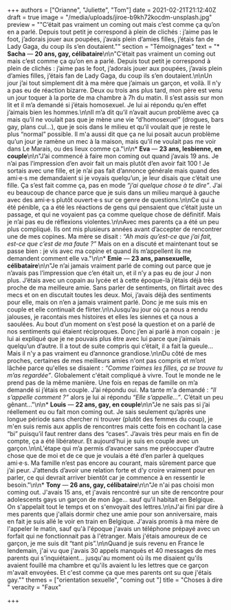 +++
authors = ["Orianne", "Juliette", "Tom"]
date = 2021-02-21T21:12:40Z
draft = true
image = "/media/uploads/jiroe-b9kh72kocdm-unsplash.jpg"
preview = "\"C’était pas vraiment un coming out mais c’est comme ça qu’on en a parlé. Depuis tout petit je correspond à plein de clichés : j’aime pas le foot, j’adorais jouer aux poupées, j’avais plein d’amies filles, j’étais fan de Lady Gaga, du coup ils s’en doutaient.\""
section = "Témoignages"
text = "* **Sacha** — **20 ans, gay, célibataire**\n\n\"C’était pas vraiment un coming out mais c’est comme ça qu’on en a parlé. Depuis tout petit je correspond à plein de clichés : j’aime pas le foot, j’adorais jouer aux poupées, j’avais plein d’amies filles, j’étais fan de Lady Gaga, du coup ils s’en doutaient.\n\nUn jour j’ai tout simplement dit à ma mère que j’aimais un garçon, et voilà. Il n'y a pas eu de réaction bizarre. Deux ou trois ans plus tard, mon père est venu un jour toquer à la porte de ma chambre à 7h du matin. Il s’est assis sur mon lit et il m’a demandé si j’étais homosexuel. Je lui ai répondu qu’en effet j’aimais bien les hommes.\n\nIl m’a dit qu’il n’avait aucun problème avec ça mais qu’il ne voulait pas que je mène une vie “d’homosexuel” (drogues, bars gay, plans cul...), que je sois dans le milieu et qu’il voulait que je reste le plus “normal” possible. Il m'a aussi dit que ça ne lui posait aucun problème qu’un jour je ramène un mec à la maison, mais qu’il ne voulait pas me voir dans Le Marais, ou des lieux comme ça.\"\n\n* **Eva** — **23 ans, lesbienne, en couple**\n\n\"J’ai commencé à faire mon coming out quand j’avais 19 ans. Je n’ai pas l’impression d’en avoir fait un mais plutôt d’en avoir fait 100 ! Je sortais avec une fille, et je n’ai pas fait d’annonce générale mais quand des ami·e·s me demandaient si je voyais quelqu’un, je leur disais que c’était une fille. Ça s’est fait comme ça, pas en mode _“j’ai quelque chose à te dire”_. J’ai eu beaucoup de chance parce que je suis dans un milieu marqué à gauche avec des ami·e·s plutôt ouvert·e·s sur ce genre de questions.\n\nCe qui a été pénible, ça a été les réactions de gens qui pensaient que c’était juste un passage, et qui ne voyaient pas ça comme quelque chose de définitif. Mais je n’ai pas eu de réflexions violentes.\n\nAvec mes parents ça a été un peu plus compliqué. Ils ont mis plusieurs années avant d’accepter de rencontrer une de mes copines. Ma mère se disait : _“Ah mais qu’est-ce que j’ai fait, est-ce que c’est de ma faute ?”_ Mais on en a discuté et maintenant tout se passe bien : je vis avec ma copine et quand ils m’appellent ils me demandent comment elle va.\"\n\n* **Emie** — **23 ans, pansexuelle, célibataire**\n\n\"Je n’ai jamais vraiment parlé de coming out parce que je n’avais pas l’impression que c’en était un, et il n’y a pas eu de jour J non plus. J’étais avec un copain au lycée et à cette époque-là j’étais déjà très proche de ma meilleure amie. Sans parler de sentiments, on flirtait avec des mecs et on en discutait toutes les deux. Moi, j’avais déjà des sentiments pour elle, mais on n’en a jamais vraiment parlé. Donc je me suis mis en couple et elle continuait de flirter.\n\nJusqu’au jour où ça nous a rendu jalouses, je racontais mes histoires et elles les siennes et ça nous a saoulées. Au bout d’un moment on s’est posé la question et on a parlé de nos sentiments qui étaient réciproques. Donc j’en ai parlé à mon copain : je lui ai expliqué que je ne pouvais plus être avec lui parce que j’aimais quelqu’un d’autre. Il a tout de suite compris qui c’était, il a fait la gueule… Mais il n'y a pas vraiment eu d’annonce grandiose.\n\nDu côté de mes proches, certaines de mes meilleurs amies n'ont pas compris et m’ont lâchée parce qu'elles se disaient : _“Comme t’aimes les filles, ça se trouve tu m’as regardée”_. Globalement c'était compliqué à vivre. Tout le monde ne le prend pas de la même manière. Une fois en repas de famille on m’a demandé si j’étais en couple. J’ai répondu oui. Ma tante m'a demandé : _“Il s’appelle comment ?”_ alors je lui ai répondu _“Elle s’appelle…”_. C’était un peu gênant…\"\n\n* **Louis** — **22 ans, gay, en couple**\n\n\"Je ne sais pas si j’ai réellement eu ou fait mon coming out. Je sais seulement qu’après une longue période sans chercher ni trouver (plutôt des femmes du coup), je m'en suis remis aux applis de rencontres mais cette fois en cochant la case “bi” puisqu’il faut rentrer dans des “cases”. J’avais très peur mais en fin de compte, ça a été libérateur. Et aujourd’hui je suis en couple avec un garçon.\n\nL'étape qui m’a permis d’avancer sans me préoccuper d’autre chose que de moi et de ce que je voulais a été d’en parler à quelques ami·e·s. Ma famille n’est pas encore au courant, mais sûrement parce que j’ai peur. J’attends d’avoir une relation forte et d’y croire vraiment pour en parler, ce qui devrait arriver bientôt car je commence à en ressentir le besoin.\"\n\n* **Tony** — **26 ans, gay, célibataire**\n\n\"Je n'ai pas choisi mon coming out. J'avais 15 ans, et j'avais rencontré sur un site de rencontre pour adolescents gays un garçon de mon âge... sauf qu'il habitait en Belgique. On s'appelait tout le temps et on s'envoyait des lettres.\n\nJ'ai fini par dire à mes parents que j'allais dormir chez une amie pour son anniversaire, mais en fait je suis allé le voir en train en Belgique. J'avais promis à ma mère de l'appeler le matin, sauf qu'à l'époque j'avais un téléphone prépayé avec un forfait qui ne fonctionnait pas à l'étranger. Mais j'étais amoureux de ce garçon, je me suis dit “tant pis”.\n\nQuand je suis revenu en France le lendemain, j'ai vu que j'avais 30 appels manqués et 40 messages de mes parents qui s'inquiétaient... jusqu'au moment où ils me disaient qu'ils avaient fouillé ma chambre et qu'ils avaient lu les lettres que ce garçon m'avait envoyées. Et c'est comme ça que mes parents ont su que j'étais gay.\""
themes = ["orientation sexuelle", "coming out "]
title = "Choses à dire "
veracity = "Faux"

+++
